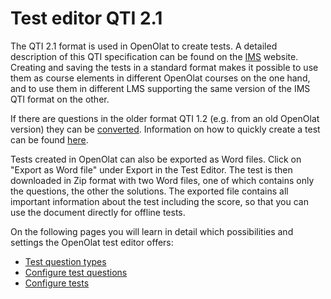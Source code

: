 # Test editor QTI 2.1

The QTI 2.1 format is used in OpenOlat to create tests. A detailed description
of this QTI specification can be found on the [IMS](http://www.imsglobal.org/)
website. Creating and saving the tests in a standard format makes it possible
to use them as course elements in different OpenOlat courses on the one hand,
and to use them in different LMS supporting the same version of the IMS QTI
format on the other.

If there are questions in the older format QTI 1.2 (e.g. from an old OpenOlat
version) they can be [converted](Changing_from_QTI_1.2_to_QTI_2.1.md).
Information on how to quickly create a test can be found
[here](Four_Steps_to_Your_Test_or_Self-test.md).

Tests created in OpenOlat can also be exported as Word files. Click on "Export
as Word file" under Export in the Test Editor. The test is then downloaded in
Zip format with two Word files, one of which contains only the questions, the
other the solutions. The exported file contains all important information
about the test including the score, so that you can use the document directly
for offline tests.

On the following pages you will learn in detail which possibilities and
settings the OpenOlat test editor offers:

  * [Test question types](Test_question_types.md)
  * [Configure test questions](Configure+test+questions.html)
  * [Configure tests](Configure+tests.html)

  

